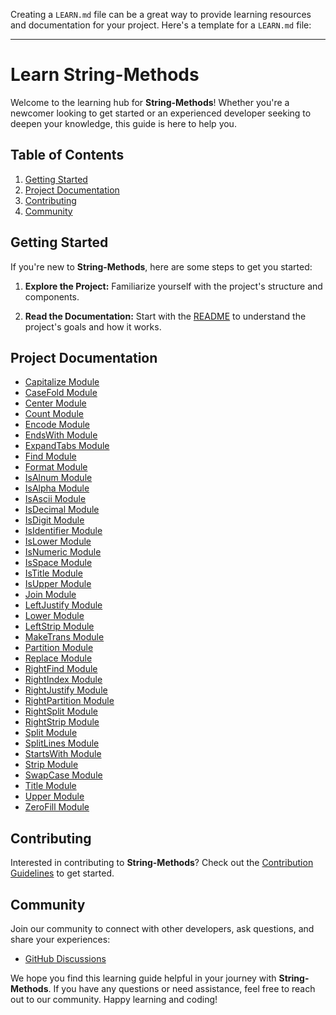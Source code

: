 Creating a `LEARN.md` file can be a great way to provide learning resources and documentation for your project. Here's a template for a `LEARN.md` file:

---

# Learn **String-Methods**

Welcome to the learning hub for **String-Methods**! Whether you're a newcomer looking to get started or an experienced developer seeking to deepen your knowledge, this guide is here to help you.

## Table of Contents

1. [Getting Started](#getting-started)
2. [Project Documentation](#project-documentation)
3. [Contributing](#contributing)
4. [Community](#community)

## Getting Started

If you're new to **String-Methods**, here are some steps to get you started:

1. **Explore the Project:** Familiarize yourself with the project's structure and components.

2. **Read the Documentation:** Start with the [README](README.md) to understand the project's goals and how it works.

## Project Documentation

- [Capitalize Module](docs/Capitalize.md)
- [CaseFold Module](docs/CaseFold.md)
- [Center Module](docs/Center.md)
- [Count Module](docs/Count.md)
- [Encode Module](docs/Encode.md)
- [EndsWith Module](docs/EndsWith.md)
- [ExpandTabs Module](docs/ExpandTabs.md)
- [Find Module](docs/Find.md)
- [Format Module](docs/Format.md)
- [IsAlnum Module](docs/IsAlnum.md)
- [IsAlpha Module](docs/IsAlpha.md)
- [IsAscii Module](docs/IsAscii.md)
- [IsDecimal Module](docs/IsDecimal.md)
- [IsDigit Module](docs/IsDigit.md)
- [IsIdentifier Module](docs/IsIdentifier.md)
- [IsLower Module](docs/IsLower.md)
- [IsNumeric Module](docs/IsNumeric.md)
- [IsSpace Module](docs/IsSpace.md)
- [IsTitle Module](docs/IsTitle.md)
- [IsUpper Module](docs/IsUpper.md)
- [Join Module](docs/Join.md)
- [LeftJustify Module](docs/LeftJustify.md)
- [Lower Module](docs/Lower.md)
- [LeftStrip Module](docs/LeftStrip.md)
- [MakeTrans Module](docs/MakeTrans.md)
- [Partition Module](docs/Partition.md)
- [Replace Module](docs/Replace.md)
- [RightFind Module](docs/RightFind.md)
- [RightIndex Module](docs/RightIndex.md)
- [RightJustify Module](docs/RightJustify.md)
- [RightPartition Module](docs/RightPartition.md)
- [RightSplit Module](docs/RightSplit.md)
- [RightStrip Module](docs/RightStrip.md)
- [Split Module](docs/Split.md)
- [SplitLines Module](docs/SplitLines.md)
- [StartsWith Module](docs/StartsWith.md)
- [Strip Module](docs/Strip.md)
- [SwapCase Module](docs/SwapCase.md)
- [Title Module](docs/Title.md)
- [Upper Module](docs/Upper.md)
- [ZeroFill Module](docs/ZeroFill.md)


## Contributing

Interested in contributing to **String-Methods**? Check out the [Contribution Guidelines](CONTRIBUTING.md) to get started.

## Community

Join our community to connect with other developers, ask questions, and share your experiences:

- [GitHub Discussions](../../discussions)

We hope you find this learning guide helpful in your journey with **String-Methods**. If you have any questions or need assistance, feel free to reach out to our community. Happy learning and coding!
